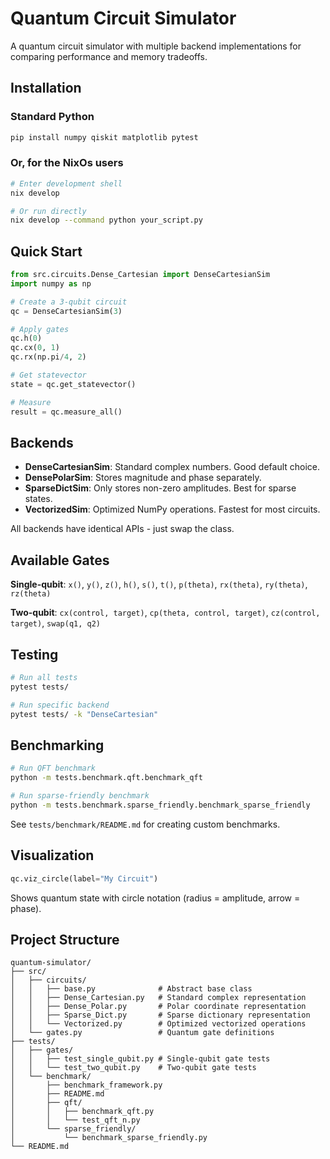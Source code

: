 # Quantum Circuit Simulator

A quantum circuit simulator with multiple backend implementations for comparing performance and memory tradeoffs.

## Installation

### Standard Python

```bash
pip install numpy qiskit matplotlib pytest
```

### Or, for the NixOs users

```bash
# Enter development shell
nix develop

# Or run directly
nix develop --command python your_script.py
```

## Quick Start

```python
from src.circuits.Dense_Cartesian import DenseCartesianSim
import numpy as np

# Create a 3-qubit circuit
qc = DenseCartesianSim(3)

# Apply gates
qc.h(0)
qc.cx(0, 1)
qc.rx(np.pi/4, 2)

# Get statevector
state = qc.get_statevector()

# Measure
result = qc.measure_all()
```

## Backends

- **DenseCartesianSim**: Standard complex numbers. Good default choice.
- **DensePolarSim**: Stores magnitude and phase separately.
- **SparseDictSim**: Only stores non-zero amplitudes. Best for sparse states.
- **VectorizedSim**: Optimized NumPy operations. Fastest for most circuits.

All backends have identical APIs - just swap the class.

## Available Gates

**Single-qubit**: `x()`, `y()`, `z()`, `h()`, `s()`, `t()`, `p(theta)`, `rx(theta)`, `ry(theta)`, `rz(theta)`

**Two-qubit**: `cx(control, target)`, `cp(theta, control, target)`, `cz(control, target)`, `swap(q1, q2)`

## Testing

```bash
# Run all tests
pytest tests/

# Run specific backend
pytest tests/ -k "DenseCartesian"
```

## Benchmarking

```bash
# Run QFT benchmark
python -m tests.benchmark.qft.benchmark_qft

# Run sparse-friendly benchmark
python -m tests.benchmark.sparse_friendly.benchmark_sparse_friendly
```

See `tests/benchmark/README.md` for creating custom benchmarks.

## Visualization

```python
qc.viz_circle(label="My Circuit")
```

Shows quantum state with circle notation (radius = amplitude, arrow = phase).

## Project Structure

```
quantum-simulator/
├── src/
│   ├── circuits/
│   │   ├── base.py              # Abstract base class
│   │   ├── Dense_Cartesian.py   # Standard complex representation
│   │   ├── Dense_Polar.py       # Polar coordinate representation
│   │   ├── Sparse_Dict.py       # Sparse dictionary representation
│   │   └── Vectorized.py        # Optimized vectorized operations
│   └── gates.py                 # Quantum gate definitions
├── tests/
│   ├── gates/
│   │   ├── test_single_qubit.py # Single-qubit gate tests
│   │   └── test_two_qubit.py    # Two-qubit gate tests
│   └── benchmark/
│       ├── benchmark_framework.py
│       ├── README.md
│       ├── qft/
│       │   ├── benchmark_qft.py
│       │   └── test_qft_n.py
│       └── sparse_friendly/
│           └── benchmark_sparse_friendly.py
└── README.md
```
